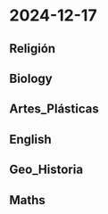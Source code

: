 # 2024-12-17 <!-- markmap: foldAll -->

## Religión

## Biology

## Artes_Plásticas

## English

## Geo_Historia

## Maths


